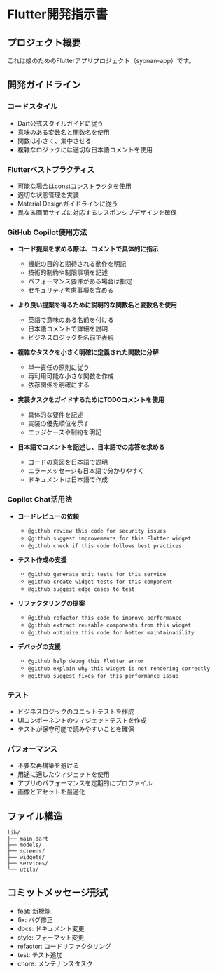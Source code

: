 # Flutter開発指示書

## プロジェクト概要
これは娘のためのFlutterアプリプロジェクト（syonan-app）です。

## 開発ガイドライン

### コードスタイル
- Dart公式スタイルガイドに従う
- 意味のある変数名と関数名を使用
- 関数は小さく、集中させる
- 複雑なロジックには適切な日本語コメントを使用

### Flutterベストプラクティス
- 可能な場合はconstコンストラクタを使用
- 適切な状態管理を実装
- Material Designガイドラインに従う
- 異なる画面サイズに対応するレスポンシブデザインを確保

### GitHub Copilot使用方法
- **コード提案を求める際は、コメントで具体的に指示**
  - 機能の目的と期待される動作を明記
  - 技術的制約や制限事項を記述
  - パフォーマンス要件がある場合は指定
  - セキュリティ考慮事項を含める

- **より良い提案を得るために説明的な関数名と変数名を使用**
  - 英語で意味のある名前を付ける
  - 日本語コメントで詳細を説明
  - ビジネスロジックを名前で表現

- **複雑なタスクを小さく明確に定義された関数に分解**
  - 単一責任の原則に従う
  - 再利用可能な小さな関数を作成
  - 依存関係を明確にする

- **実装タスクをガイドするためにTODOコメントを使用**
  - 具体的な要件を記述
  - 実装の優先順位を示す
  - エッジケースや制約を明記

- **日本語でコメントを記述し、日本語での応答を求める**
  - コードの意図を日本語で説明
  - エラーメッセージも日本語で分かりやすく
  - ドキュメントは日本語で作成

### Copilot Chat活用法
- **コードレビューの依頼**
  - `@github review this code for security issues`
  - `@github suggest improvements for this Flutter widget`
  - `@github check if this code follows best practices`

- **テスト作成の支援**
  - `@github generate unit tests for this service`
  - `@github create widget tests for this component`
  - `@github suggest edge cases to test`

- **リファクタリングの提案**
  - `@github refactor this code to improve performance`
  - `@github extract reusable components from this widget`
  - `@github optimize this code for better maintainability`

- **デバッグの支援**
  - `@github help debug this Flutter error`
  - `@github explain why this widget is not rendering correctly`
  - `@github suggest fixes for this performance issue`

### テスト
- ビジネスロジックのユニットテストを作成
- UIコンポーネントのウィジェットテストを作成
- テストが保守可能で読みやすいことを確保

### パフォーマンス
- 不要な再構築を避ける
- 用途に適したウィジェットを使用
- アプリのパフォーマンスを定期的にプロファイル
- 画像とアセットを最適化

## ファイル構造
```
lib/
├── main.dart
├── models/
├── screens/
├── widgets/
├── services/
└── utils/
```

## コミットメッセージ形式
- feat: 新機能
- fix: バグ修正
- docs: ドキュメント変更
- style: フォーマット変更
- refactor: コードリファクタリング
- test: テスト追加
- chore: メンテナンスタスク